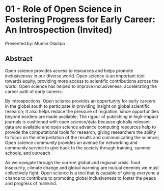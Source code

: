 # 01 - Role of Open Science in Fostering Progress for Early Career: An Introspection (Invited) 

Presented by: Mumin Oladipo

## Abstract 
Open science provides access to resources and helps promote inclusiveness in our diverse world. Open science is an important tool towards equity, providing more access to scientific contributions across the world. Open science has helped to improve inclusiveness, accelerating the career path of early careers.

By introspections: Open science provides an opportunity for early careers in the global south to participate in providing insight on global scientific research; It also helps reduce the pressure of migration, since opportunities beyond borders are made available; The rigour of publishing in high-impact journals is cushioned with open science/data because globally relevant data are available and open science advance computing resources help to provide the computational tools for research, giving researchers the ability to focus on the interpretation of the results and communicating the science; Open science community provides an avenue for networking and community service to give back to the society through training, summer schools, and outreach.

As we navigate through the current global and regional crisis: food insecurity, climate change and global warming are mutual enemies we must collectively fight. Open science is a tool that is capable of giving everyone a chance to contribute to promoting global inclusiveness to foster the peace and progress of mankind.